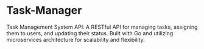 # Task-Manager
Task Management System API: A RESTful API for managing tasks, assigning them to users, and updating their status. Built with Go and utilizing microservices architecture for scalability and flexibility.
